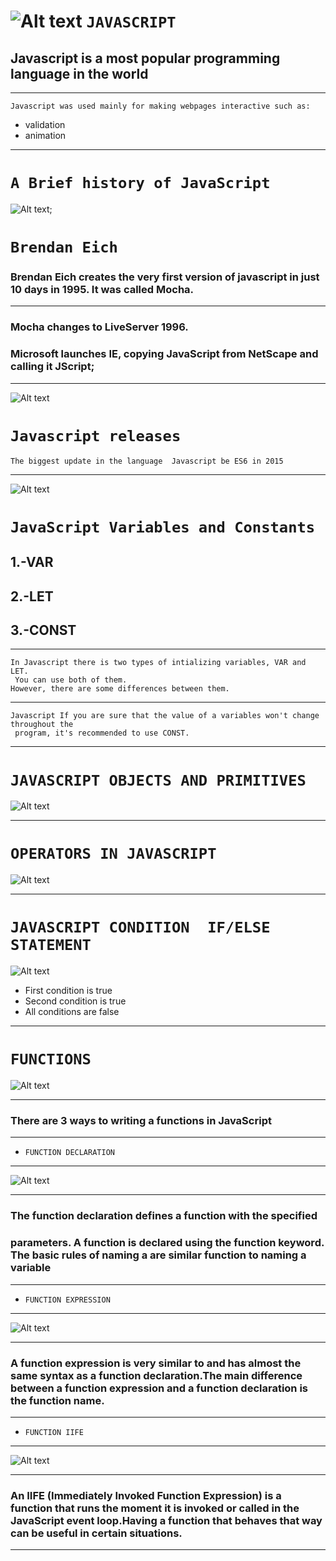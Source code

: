 ![Alt text](image.png) 
``JAVASCRIPT``
=====================
## Javascript is a most popular programming language in the world
______________________
    Javascript was used mainly for making webpages interactive such as:
* validation
* animation 
------------------------
# ``A Brief history of JavaScript``
  ![Alt text](image-1.png);
# ``Brendan Eich``

###  Brendan Eich creates the very first version of javascript in just 10 days in 1995. It was called Mocha.
------------------------
### Mocha changes to LiveServer 1996.  
### Microsoft launches IE, copying JavaScript from NetScape and calling it JScript; 
________________________
![Alt text](image-2.png)
# ``Javascript releases``
    The biggest update in the language  Javascript be ES6 in 2015
_____________________________
![Alt text](image-3.png)
# ``JavaScript Variables and Constants``
## 1.-VAR          
## 2.-LET
## 3.-CONST
--------------------
    In Javascript there is two types of intializing variables, VAR and LET.
     You can use both of them. 
    However, there are some differences between them.



________________________________________
    Javascript If you are sure that the value of a variables won't change throughout the
     program, it's recommended to use CONST.
--------------------------
# ``JAVASCRIPT OBJECTS AND PRIMITIVES``
![Alt text](image-4.png)
_____________________________
# ``OPERATORS IN JAVASCRIPT``
![Alt text](image-5.png)
______________________
# ``JAVASCRIPT CONDITION  IF/ELSE STATEMENT``
![Alt text](image-7.png)
* First condition is true 
* Second condition is true 
* All conditions are false
________________________
# ``FUNCTIONS``
![Alt text](image-8.png)
___________________________
### There are 3 ways to writing a functions in JavaScript 
----------
* ``FUNCTION DECLARATION`` 
-------------------
![Alt text](image-9.png)
_____________
### The function declaration defines a function with the specified
### 
### parameters. A function is declared using the function keyword. The basic rules of naming a are similar function to naming a variable
---------------------------
* ``FUNCTION EXPRESSION``
-----------------------------
![Alt text](image-10.png)
_________________
### A function expression is very similar to and has almost the same syntax as a function declaration.The main difference between a function expression and a function declaration is the function name.
------------------------------
* ``FUNCTION IIFE``
_________________
![Alt text](image-11.png)
__________
### An IIFE (Immediately Invoked Function Expression) is a function that runs the moment it is invoked or called in the JavaScript event loop.Having a function that behaves that way can be useful in certain situations.
____________________





